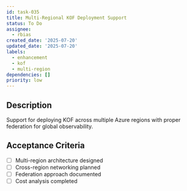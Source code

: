 ```yaml
---
id: task-035
title: Multi-Regional KOF Deployment Support
status: To Do
assignee:
  - rbias
created_date: '2025-07-20'
updated_date: '2025-07-20'
labels:
  - enhancement
  - kof
  - multi-region
dependencies: []
priority: low
---
```


## Description

Support for deploying KOF across multiple Azure regions with proper federation for global observability.

## Acceptance Criteria

- [ ] Multi-region architecture designed
- [ ] Cross-region networking planned
- [ ] Federation approach documented
- [ ] Cost analysis completed
